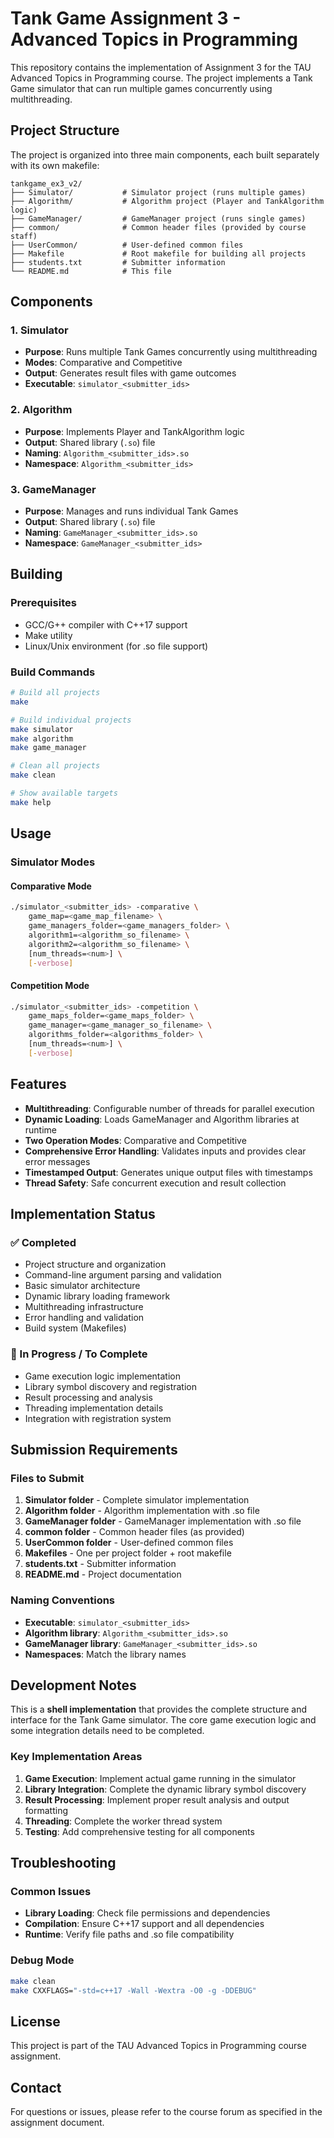 # Tank Game Assignment 3 - Advanced Topics in Programming

This repository contains the implementation of Assignment 3 for the TAU Advanced Topics in Programming course. The project implements a Tank Game simulator that can run multiple games concurrently using multithreading.

## Project Structure

The project is organized into three main components, each built separately with its own makefile:

```
tankgame_ex3_v2/
├── Simulator/           # Simulator project (runs multiple games)
├── Algorithm/           # Algorithm project (Player and TankAlgorithm logic)
├── GameManager/         # GameManager project (runs single games)
├── common/              # Common header files (provided by course staff)
├── UserCommon/          # User-defined common files
├── Makefile             # Root makefile for building all projects
├── students.txt         # Submitter information
└── README.md            # This file
```

## Components

### 1. Simulator
- **Purpose**: Runs multiple Tank Games concurrently using multithreading
- **Modes**: Comparative and Competitive
- **Output**: Generates result files with game outcomes
- **Executable**: `simulator_<submitter_ids>`

### 2. Algorithm
- **Purpose**: Implements Player and TankAlgorithm logic
- **Output**: Shared library (`.so`) file
- **Naming**: `Algorithm_<submitter_ids>.so`
- **Namespace**: `Algorithm_<submitter_ids>`

### 3. GameManager
- **Purpose**: Manages and runs individual Tank Games
- **Output**: Shared library (`.so`) file
- **Naming**: `GameManager_<submitter_ids>.so`
- **Namespace**: `GameManager_<submitter_ids>`

## Building

### Prerequisites
- GCC/G++ compiler with C++17 support
- Make utility
- Linux/Unix environment (for .so file support)

### Build Commands

```bash
# Build all projects
make

# Build individual projects
make simulator
make algorithm
make game_manager

# Clean all projects
make clean

# Show available targets
make help
```

## Usage

### Simulator Modes

#### Comparative Mode
```bash
./simulator_<submitter_ids> -comparative \
    game_map=<game_map_filename> \
    game_managers_folder=<game_managers_folder> \
    algorithm1=<algorithm_so_filename> \
    algorithm2=<algorithm_so_filename> \
    [num_threads=<num>] \
    [-verbose]
```

#### Competition Mode
```bash
./simulator_<submitter_ids> -competition \
    game_maps_folder=<game_maps_folder> \
    game_manager=<game_manager_so_filename> \
    algorithms_folder=<algorithms_folder> \
    [num_threads=<num>] \
    [-verbose]
```

## Features

- **Multithreading**: Configurable number of threads for parallel execution
- **Dynamic Loading**: Loads GameManager and Algorithm libraries at runtime
- **Two Operation Modes**: Comparative and Competitive
- **Comprehensive Error Handling**: Validates inputs and provides clear error messages
- **Timestamped Output**: Generates unique output files with timestamps
- **Thread Safety**: Safe concurrent execution and result collection

## Implementation Status

### ✅ Completed
- Project structure and organization
- Command-line argument parsing and validation
- Basic simulator architecture
- Dynamic library loading framework
- Multithreading infrastructure
- Error handling and validation
- Build system (Makefiles)

### 🔄 In Progress / To Complete
- Game execution logic implementation
- Library symbol discovery and registration
- Result processing and analysis
- Threading implementation details
- Integration with registration system

## Submission Requirements

### Files to Submit
1. **Simulator folder** - Complete simulator implementation
2. **Algorithm folder** - Algorithm implementation with .so file
3. **GameManager folder** - GameManager implementation with .so file
4. **common folder** - Common header files (as provided)
5. **UserCommon folder** - User-defined common files
6. **Makefiles** - One per project folder + root makefile
7. **students.txt** - Submitter information
8. **README.md** - Project documentation

### Naming Conventions
- **Executable**: `simulator_<submitter_ids>`
- **Algorithm library**: `Algorithm_<submitter_ids>.so`
- **GameManager library**: `GameManager_<submitter_ids>.so`
- **Namespaces**: Match the library names

## Development Notes

This is a **shell implementation** that provides the complete structure and interface for the Tank Game simulator. The core game execution logic and some integration details need to be completed.

### Key Implementation Areas
1. **Game Execution**: Implement actual game running in the simulator
2. **Library Integration**: Complete the dynamic library symbol discovery
3. **Result Processing**: Implement proper result analysis and output formatting
4. **Threading**: Complete the worker thread system
5. **Testing**: Add comprehensive testing for all components

## Troubleshooting

### Common Issues
- **Library Loading**: Check file permissions and dependencies
- **Compilation**: Ensure C++17 support and all dependencies
- **Runtime**: Verify file paths and .so file compatibility

### Debug Mode
```bash
make clean
make CXXFLAGS="-std=c++17 -Wall -Wextra -O0 -g -DDEBUG"
```

## License

This project is part of the TAU Advanced Topics in Programming course assignment.

## Contact

For questions or issues, please refer to the course forum as specified in the assignment document.
